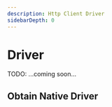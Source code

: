 ```yaml
---
description: Http Client Driver
sidebarDepth: 0
---
```


# Driver

TODO: ...coming soon...

## Obtain Native Driver


